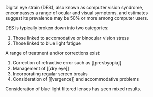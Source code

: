 Digital eye strain (DES), also known as computer vision syndrome, encompasses a range of ocular and visual symptoms, and estimates suggest its prevalence may be 50% or more among computer users.

DES is typically broken down into two categories: 
1. Those linked to accomodative or binocular vision stress
2. Those linked to blue light fatigue

A range of treatment and/or corrections exist:
1. Correction of refractive error such as [[presbyopia]]
2. Management of [[dry eye]]
3. Incorporating regular screen breaks
4. Consideration of [[vergence]] and accommodative problems

Consideration of blue light filtered lenses has seen mixed results.

